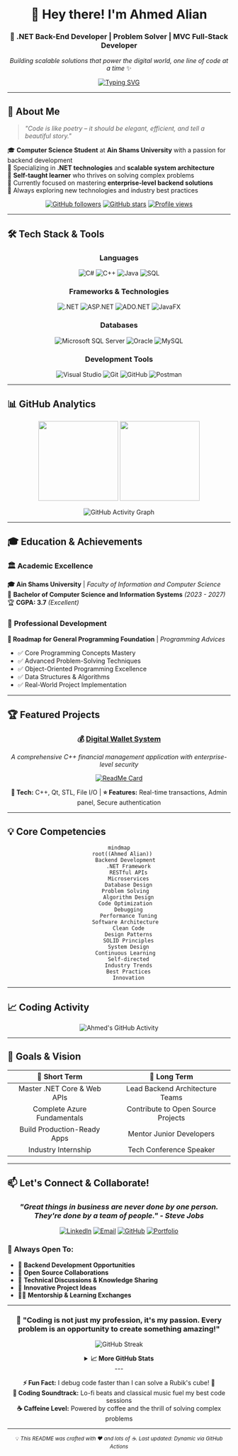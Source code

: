 # <div align="center">👋 Hey there! I'm Ahmed Alian</div>

<div align="center">
  
### 🚀 .NET Back-End Developer | Problem Solver | MVC Full-Stack Developer

*Building scalable solutions that power the digital world, one line of code at a time* ✨

[![Typing SVG](https://readme-typing-svg.herokuapp.com?font=Fira+Code&size=22&duration=3000&pause=1000&color=00D9FF&center=true&vCenter=true&width=600&lines=Backend+Developer+%7C+.NET+Specialist;Building+Scalable+Applications;Always+Learning%2C+Always+Growing;Passionate+About+Clean+Code)](https://git.io/typing-svg)

</div>

---

## 🌟 About Me

> *"Code is like poetry – it should be elegant, efficient, and tell a beautiful story."*

🎓 **Computer Science Student** at **Ain Shams University** with a passion for backend development  
💼 Specializing in **.NET technologies** and **scalable system architecture**  
🧠 **Self-taught learner** who thrives on solving complex problems  
🎯 Currently focused on mastering **enterprise-level backend solutions**  
🌱 Always exploring new technologies and industry best practices

<div align="center">

[![GitHub followers](https://img.shields.io/github/followers/ahmedalian7?style=social)](https://github.com/ahmedalian7)
[![GitHub stars](https://img.shields.io/github/stars/ahmedalian7?style=social)](https://github.com/ahmedalian7)
[![Profile views](https://komarev.com/ghpvc/?username=ahmedalian7&color=blueviolet&style=flat-square&label=Profile+Views)](https://github.com/ahmedalian7)

</div>

---

## 🛠️ Tech Stack & Tools

<div align="center">

### **Languages**
![C#](https://img.shields.io/badge/C%23-239120?style=for-the-badge&logo=c-sharp&logoColor=white)
![C++](https://img.shields.io/badge/C++-00599C?style=for-the-badge&logo=cplusplus&logoColor=white)
![Java](https://img.shields.io/badge/Java-007396?style=for-the-badge&logo=java&logoColor=white)
![SQL](https://img.shields.io/badge/SQL-4479A1?style=for-the-badge&logo=sql&logoColor=white)

### **Frameworks & Technologies**
![.NET](https://img.shields.io/badge/.NET-512BD4?style=for-the-badge&logo=dotnet&logoColor=white)
![ASP.NET](https://img.shields.io/badge/ASP.NET-512BD4?style=for-the-badge&logo=dotnet&logoColor=white)
![ADO.NET](https://img.shields.io/badge/ADO.NET-512BD4?style=for-the-badge&logo=dotnet&logoColor=white)
![JavaFX](https://img.shields.io/badge/JavaFX-007396?style=for-the-badge&logo=java&logoColor=white)

### **Databases**
![Microsoft SQL Server](https://img.shields.io/badge/SQL%20Server-CC2927?style=for-the-badge&logo=microsoft-sql-server&logoColor=white)
![Oracle](https://img.shields.io/badge/Oracle-F80000?style=for-the-badge&logo=oracle&logoColor=white)
![MySQL](https://img.shields.io/badge/MySQL-4479A1?style=for-the-badge&logo=mysql&logoColor=white)

### **Development Tools**
![Visual Studio](https://img.shields.io/badge/Visual%20Studio-5C2D91?style=for-the-badge&logo=visual-studio&logoColor=white)
![Git](https://img.shields.io/badge/Git-F05032?style=for-the-badge&logo=git&logoColor=white)
![GitHub](https://img.shields.io/badge/GitHub-181717?style=for-the-badge&logo=github&logoColor=white)
![Postman](https://img.shields.io/badge/Postman-FF6C37?style=for-the-badge&logo=postman&logoColor=white)

</div>

---

## 📊 GitHub Analytics

<div align="center">
  
<img height="180em" src="https://github-readme-stats.vercel.app/api?username=ahmedalian7&show_icons=true&theme=radical&include_all_commits=true&count_private=true"/>
<img height="180em" src="https://github-readme-stats.vercel.app/api/top-langs/?username=ahmedalian7&layout=compact&langs_count=8&theme=radical"/>

</div>

<div align="center">
  
![GitHub Activity Graph](https://github-readme-activity-graph.vercel.app/graph?username=ahmedalian7&theme=react-dark&hide_border=true&area=true&custom_title=Ahmed's%20Coding%20Journey)

</div>

---

## 🎓 Education & Achievements

### 🏛️ **Academic Excellence**
**🎓 Ain Shams University** | *Faculty of Information and Computer Science*  
📜 **Bachelor of Computer Science and Information Systems** *(2023 - 2027)*  
🏆 **CGPA: 3.7** *(Excellent)*  

### 📜 **Professional Development**
**🎯 Roadmap for General Programming Foundation** | *Programming Advices*
- ✅ Core Programming Concepts Mastery
- ✅ Advanced Problem-Solving Techniques  
- ✅ Object-Oriented Programming Excellence
- ✅ Data Structures & Algorithms
- ✅ Real-World Project Implementation

---

## 🏆 Featured Projects

<div align="center">

### 💰 [Digital Wallet System](https://github.com/AhmedAlian7/DigitalWalletSystemV02)
*A comprehensive C++ financial management application with enterprise-level security*

[![ReadMe Card](https://github-readme-stats.vercel.app/api/pin/?username=ahmedalian7&repo=DigitalWalletSystemV02&theme=radical)](https://github.com/ahmedalian7/DigitalWalletSystemV02)

**🔧 Tech:** C++, Qt, STL, File I/O | **⭐ Features:** Real-time transactions, Admin panel, Secure authentication

</div>

---

## 💡 Core Competencies

<div align="center">

```mermaid
mindmap
  root((Ahmed Alian))
    Backend Development
      .NET Framework
      RESTful APIs
      Microservices
      Database Design
    Problem Solving
      Algorithm Design
      Code Optimization  
      Debugging
      Performance Tuning
    Software Architecture
      Clean Code
      Design Patterns
      SOLID Principles
      System Design
    Continuous Learning
      Self-directed
      Industry Trends
      Best Practices
      Innovation
```

</div>

---

## 📈 Coding Activity

<!--START_SECTION:activity-->
<!--END_SECTION:activity-->

<div align="center">

![Ahmed's GitHub Activity](https://github-readme-activity-graph.vercel.app/graph?username=ahmedalian7&theme=react-dark&hide_border=true&area=true)

</div>

---

## 🎯 Goals & Vision

<div align="center">

| 🎯 **Short Term** | 🚀 **Long Term** |
|:---:|:---:|
| Master .NET Core & Web APIs | Lead Backend Architecture Teams |
| Complete Azure Fundamentals | Contribute to Open Source Projects |
| Build Production-Ready Apps | Mentor Junior Developers |
| Industry Internship | Tech Conference Speaker |

</div>

---

## 📫 Let's Connect & Collaborate!

<div align="center">

### *"Great things in business are never done by one person. They're done by a team of people." - Steve Jobs*

[![LinkedIn](https://img.shields.io/badge/LinkedIn-0077B5?style=for-the-badge&logo=linkedin&logoColor=white)](https://www.linkedin.com/in/ahmedalian7)
[![Email](https://img.shields.io/badge/Email-D14836?style=for-the-badge&logo=gmail&logoColor=white)](mailto:ahmedalian.dev@gmail.com)
[![GitHub](https://img.shields.io/badge/GitHub-181717?style=for-the-badge&logo=github&logoColor=white)](https://github.com/ahmedalain7)
[![Portfolio](https://img.shields.io/badge/Portfolio-000000?style=for-the-badge&logo=vercel&logoColor=white)](https://ahmedalian-portfolio.vercel.app/)

</div>

### 🤝 **Always Open To:**
- 💼 **Backend Development Opportunities**
- 🚀 **Open Source Collaborations**  
- 🧠 **Technical Discussions & Knowledge Sharing**
- 🌟 **Innovative Project Ideas**
- 👨‍🏫 **Mentorship & Learning Exchanges**

---

<div align="center">

### 🌟 **"Coding is not just my profession, it's my passion. Every problem is an opportunity to create something amazing!"** 

![GitHub Streak](https://github-readme-streak-stats.herokuapp.com/?user=ahmedalian7&theme=react&hide_border=true)

<details>
<summary><b>📈 More GitHub Stats</b></summary>

![GitHub Contribution Graph](https://ghchart.rshah.org/409ba5/ahmedalian7)

![Trophy](https://github-profile-trophy.vercel.app/?username=ahmedalian7&theme=darkhub&no-frame=true&row=1&column=6)

</details>
---

**⚡ Fun Fact:** I debug code faster than I can solve a Rubik's cube! 🎲  
**🎵 Coding Soundtrack:** Lo-fi beats and classical music fuel my best code sessions  
**☕ Caffeine Level:** Powered by coffee and the thrill of solving complex problems  

---

<sub>💡 <i>This README was crafted with ❤️ and lots of ☕. Last updated: Dynamic via GitHub Actions</i></sub>

</div>
